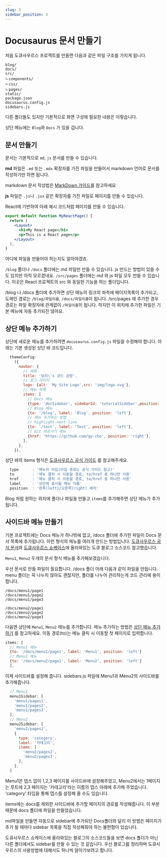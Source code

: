 ```yaml
---
slug: 3
sidebar_position: 3
---
```


# Docusaurus 문서 만들기

처음 도큐사우르스 프로젝트를 만들면 다음과 같은 파일 구조를 가지게 됩니다.
```
blog/
docs/
src/
ㄴcomponents/
ㄴcss/
ㄴpages/
static/
package.json
docusaurus.config.js
sidebars.js
```
다른 폴더들도 있지만 기본적으로 화면 구성에 필요한 내용은 이렇습니다.

상단 메뉴에는 `Blog`와 `Docs` 가 있을 겁니다.

## 문서 만들기
문서는 기본적으로 `md`, `js` 문서를 만들 수 있습니다.

**md** 파일은 `.md` 또는 `.mdx` 확장자를 가진 파일을 만들어서 markdown 언어로 문서를 작성하기만 하면 됩니다.

markdown 문서 작성법은 [MarkDown 가이드](./markdown-guide)를 참고하세요

**js** 파일은 `.js`나 `.jsx` 같은 확장자를 가진 파일로 페이지를 만들 수 있습니다.

React에 기반하여 아래 예시 코드처럼 페이지를 만들 수 있습니다.

```jsx title="src/pages/my-react-page.js"
export default function MyReactPage() {
  return (
    <Layout>
      <h1>My React page</h1>
      <p>This is a React page</p>
    </Layout>
  );
}
```
어디에 파일을 만들어야 하는지도 알아야겠죠.

`/blog` 폴더나 `/docs` 폴더에는 md 파일만 만들 수 있습니다. js 만드는 방법이 있을 수도 있지만 아직 모르겠네요. `/src/pages` 폴더에는 md 와 js 파일 모두 만들 수 있습니다. 이곳은 React 프로젝트의 src 와 동일한 기능을 하는 폴더입니다. 

/blog 나 /docs 폴더에 추가하면 상단 메뉴의 링크의 좌측에 페이지목록이 추가되고, 도메인 경로는 `/blog/파일이름`, `/docs/파일이름`이 됩니다.
/src/pages 에 추가한 경우 경로는 파일 확장자에 관계없이 `/파일이름`이 됩니다. 하지만 이 위치에 추가한 파일은 기본 메뉴에 자동 추가되진 않아요.

## 상단 메뉴 추가하기
상단에 새로운 메뉴를 추가하려면 `docusaurus.config.js` 파일을 수정해야 합니다. 아래는 기본 생성된 상단 바 코드입니다.
```jsx title="/docusaurus.config.js"
  themeConfig:
    ({
      navbar: {
        // 제목
        title: '보리\'s 코드 공방',
        // 로고 이미지
        logo: {alt: 'My Site Logo',src: 'img/logo.svg'},
        // 메뉴 목록
        items: [
          // Docs 메뉴
          {type: 'docSidebar', sidebarId: 'tutorialSidebar',position: 'left',label: 'Tutorial'},
          // Blog 메뉴
          {to: '/blog', label: 'Blog', position: 'left'},
          // 메뉴 추가하는 방법
          // highlight-next-line
          {to: '/test', label: 'Test', position: 'left'},
          // Git 바로가기 메뉴
          {href: 'https://github.com/gy-cho', position: 'right'},
        ],
      },
    }),
```

상단 바의 items 형식은 [도큐사우르스 공식 가이드](https://docusaurus.io/ko/docs/api/themes/configuration#navbar-items) 를 참고해주세요.
```js title="items 파라메터 설명"
  type      : '메뉴의 타입(타입 종류는 공식 가이드 참고)'
  to        : '메뉴 클릭 시 이동할 경로, to/href 중 하나만 사용'
  href      : '메뉴 클릭 시 이동할 경로, to/href 중 하나만 사용'
  label     : '상단에 표시될 메뉴 이름'
  position  : '왼쪽(left)/오른쪽(right) 배치'
```
Blog 처럼 원하는 위치에 폴더나 파일을 만들고 `items`를 추가해주면 상단 메뉴가 추가됩니다.


## 사이드바 메뉴 만들기
기본 프로젝트에는 Docs 메뉴가 하나밖에 없고, /docs 폴더에 추가한 파일이 Docs 문서 목록에 추가됩니다. 이런 형식의 메뉴를 여러개 만드는 방법입니다.
[도큐사우르스 공식 문서](https://docusaurus.io/ko/docs)와 [도큐사우르스 쇼케이스](https://docusaurus.io/ko/showcase)에 올라와있는 도큐 블로그 소스코드 참고했습니다.

`Menu1`, `Menu2` 두개의 문서 형식 메뉴를 추가해보겠습니다.

우선 문서로 만들 파일이 필요합니다. /docs 폴더 아래 다음과 같이 파일을 만듭니다.
menu 폴더는 꼭 나누지 않아도 괜찮지만, 폴더를 나누어 관리하는게 코드 관리에 용이합니다.

```
/docs/menu1/page1
/docs/menu1/page2
/docs/menu1/page3

/docs/menu2/page1
/docs/menu2/page2
/docs/menu2/page3
```

다음엔 상단에 `Menu1`, `Menu2` 메뉴를 추가합니다. 메뉴 추가하는 방법은 [상단 메뉴 추가하기](./docusaurus-docs.md#상단-메뉴-추가하기) 를 참고하세요.
이동 경로(to)는 메뉴 클릭 시 이동할 첫 페이지로 입력합니다. 
```jsx title="/docusaurus.config.js"
items: [
  // Menu1 메뉴
  {to: '/docs/menu1/page1', label: 'Menu1', position: 'left'}
  // Menu2 메뉴
  {to: '/docs/menu2/page1', label: 'Menu2', position: 'left'}
  ],
```

이제 사이드바를 설정해 줍니다. sidebars.js 파일에 Menu1과 Menu2의 사이드바를 추가해줍니다.
```jsx title="/sidebars.js"
  // Menu1
  menu1Sidebar: [
    'menu1/pages1',
    'menu1/pages2',
    'menu1/pages3',
  ],
  // Menu2
  menu2Sidebar: [    
    'menu2/pages1',
    {
      type: 'category',
      label: '카테고리',
      items: [
        'menu2/pages2',
        'menu2/pages3',
      ],
    },
  ]    
```
Menu1은 뎁스 없이 1,2,3 페이지를 사이드바에 설정해주었고, Menu2에서는 1페이지는 루트에 2,3 페이지는 '카테고리'라는 이름의 뎁스 아래에 추가해 주었습니다. 'category' 타입을 통해 뎁스를 설정해 줄 수도 있습니다.

items에는 docs를 제외한 사이드바에 추가할 페이지의 경로를 작성해줍니다. 이 부분 때문에 docs 폴더에 파일을 만들었습니다.

md파일을 만들면 자동으로 sidebar에 추가되던 Docs폴더와 달리 이 방법은 페이지가 추가 될 때마다 sidebar 목록을 직접 작성해줘야 하는 불편함이 있습니다.

도큐사우르스 쇼케이스에 올라와있는 블로그의 소스코드들을 보면 docs 폴더가 아닌 다른 폴더에서도 sidebar를 만들 수 있는 것 같습니다. 우선 블로그를 정리하며 도큐사우르스의 사용방법에 대해서도 하나씩 알아가보려고 합니다.